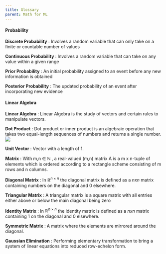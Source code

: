 ```yaml
---
title: Glossary
parent: Math for ML
---
```

#### Probability

**Discrete Probability**
: Involves a random variable that can only take on a finite or countable number of values

**Continuous Probability**
: Involves a random variable that can take on any value within a given range

**Prior Probability**
: An initial probability assigned to an event before any new information is obtained

**Posterior Probability**
: The updated probability of an event after incorporating new evidence

#### Linear Algebra

**Linear Algebra**
: Linear Algebra is the study of vectors and certain rules to manipulate vectors.

**Dot Product**
: Dot product or inner product is an algebraic operation that takes two equal-length sequences of numbers and returns a single number.
![](../../../assets/images/dot-prod.png)

**Unit Vector**
: Vector with a length of 1.

**Matrix**
: With m,n ∈ ℕ , a real-valued (m,n) matrix A is a m x n-tuple of elements which is ordered according to a rectangle scheme consisting of m rows and n columns.

**Diagonal Matrix**
: In $\mathbb{R}^{n \times n}$ the diagonal matrix is defined as a $nxn$ matrix containing numbers on the diagonal and 0 elsewhere.

**Triangular Matrix**
: A triangular matrix is a square matrix with all entries either above or below the main diagonal being zero

**Identity Matrix**
: In $\mathbb{R}^{n \times n}$ the identity matrix is defined as a $nxn$ matrix containing 1 on the diagonal and 0 elsewhere.

**Symmetric Matrix**
: A matrix where the elements are mirrored around the diagonal.

**Gaussian Elimination**
: Performing elementary transformation to bring a system of linear equations into reduced row-echelon form.

